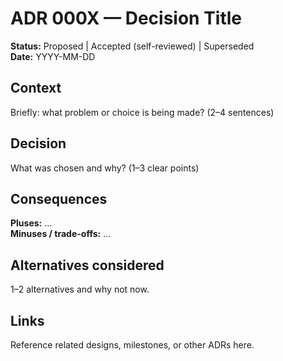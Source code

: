 # ADR 000X — Decision Title

**Status:** Proposed | Accepted (self-reviewed) | Superseded  
**Date:** YYYY-MM-DD

## Context
Briefly: what problem or choice is being made? (2–4 sentences)

## Decision
What was chosen and why? (1–3 clear points)

## Consequences
**Pluses:** …  
**Minuses / trade-offs:** …

## Alternatives considered
1–2 alternatives and why not now.

## Links
Reference related designs, milestones, or other ADRs here.
